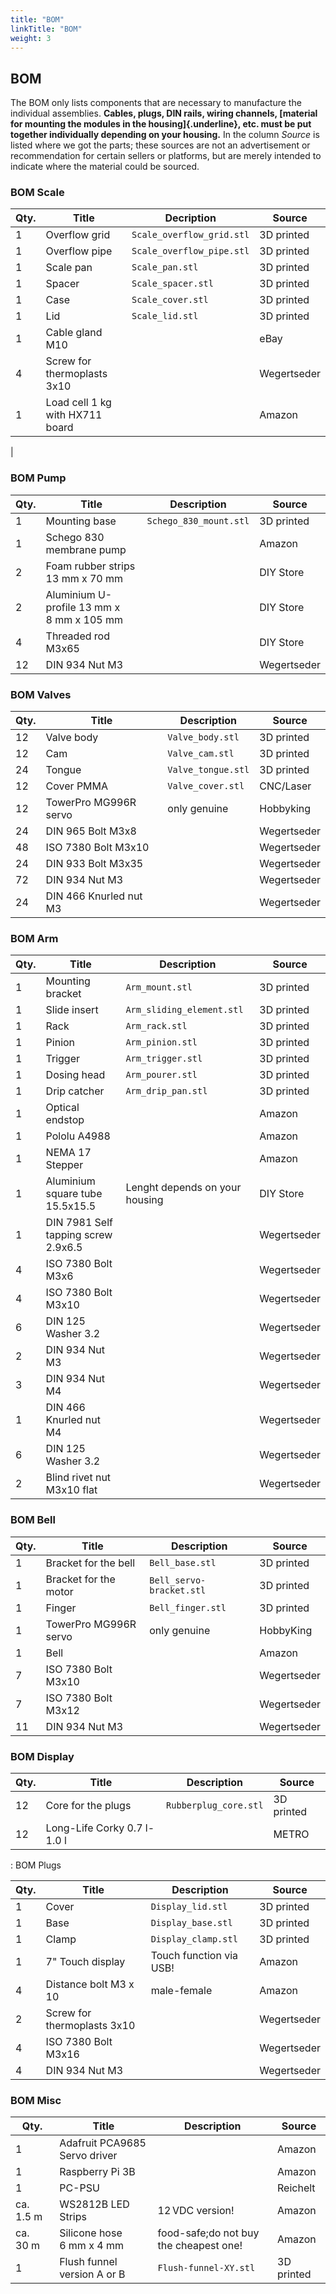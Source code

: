 ```yaml
---
title: "BOM"
linkTitle: "BOM"
weight: 3
---
```

## BOM

The BOM only lists components that are necessary to manufacture the
individual assemblies. **Cables, plugs, DIN rails, wiring channels,
[material for mounting the modules in the housing]{.underline}, etc.
must be put together individually depending on your housing.** In the
column *Source* is listed where we got the parts; these sources are not
an advertisement or recommendation for certain sellers or platforms, but
are merely intended to indicate where the material could be sourced.

### BOM Scale

  Qty.  | Title                             |Decription                  |Source
  ------| --------------------------------- |--------------------------- |-------------
  1     | Overflow grid                     |`Scale_overflow_grid.stl`   |3D printed
  1     | Overflow pipe                     |`Scale_overflow_pipe.stl`   |3D printed
  1     | Scale pan                         |`Scale_pan.stl`             |3D printed
  1     | Spacer                            |`Scale_spacer.stl`          |3D printed
  1     | Case                              |`Scale_cover.stl`           |3D printed
  1     | Lid                               |`Scale_lid.stl`             |3D printed
  1     | Cable gland M10                   |                            |eBay
  4     | Screw for thermoplasts 3x10       |                            |Wegertseder
  1     | Load cell 1 kg with HX711 board   |                            |Amazon
|

### BOM Pump

  Qty.   |Title                                       |Description              |Source
  ------ |------------------------------------------- |------------------------ |-------------
  1      |Mounting base                               |`Schego_830_mount.stl`   |3D printed
  1      |Schego 830 membrane pump                    |                         |Amazon
  2      |Foam rubber strips 13 mm x 70 mm            |                         |DIY Store
  2      |Aluminium U-profile 13 mm x 8 mm x 105 mm   |                         |DIY Store
  4      |Threaded rod M3x65                          |                         |DIY Store
  12     |DIN 934 Nut M3                              |                         |Wegertseder

### BOM Valves

  Qty.   |Title                    |Description          |Source
  ------ |------------------------ |-------------------- |-------------
  12     |Valve body               |`Valve_body.stl`     |3D printed
  12     |Cam                      |`Valve_cam.stl`      |3D printed
  24     |Tongue                   |`Valve_tongue.stl`   |3D printed
  12     |Cover PMMA               |`Valve_cover.stl`    |CNC/Laser
  12     |TowerPro MG996R servo    |only genuine         |Hobbyking
  24     |DIN 965 Bolt M3x8        |                     |Wegertseder
  48     |ISO 7380 Bolt M3x10      |                     |Wegertseder
  24     |DIN 933 Bolt M3x35       |                     |Wegertseder
  72     |DIN 934 Nut M3           |                     |Wegertseder
  24     |DIN 466 Knurled nut M3   |                     |Wegertseder

### BOM Arm

  Qty.   |Title                                 |Description                     | Source
  ------ |------------------------------------- |--------------------------------| -------------
  1      |Mounting bracket                      |`Arm_mount.stl`                 | 3D printed
  1      |Slide insert                          |`Arm_sliding_element.stl`       | 3D printed
  1      |Rack                                  |`Arm_rack.stl`                  | 3D printed
  1      |Pinion                                |`Arm_pinion.stl`                | 3D printed
  1      |Trigger                               |`Arm_trigger.stl`               | 3D printed
  1      |Dosing head                           |`Arm_pourer.stl`                | 3D printed
  1      |Drip catcher                          |`Arm_drip_pan.stl`              | 3D printed
  1      |Optical endstop                       |                                | Amazon
  1      |Pololu A4988                          |                                | Amazon
  1      |NEMA 17 Stepper                       |                                | Amazon
  1      |Aluminium square tube 15.5x15.5       |Lenght depends on your housing  | DIY Store
  1      |DIN 7981 Self tapping screw 2.9x6.5   |                                | Wegertseder
  4      |ISO 7380 Bolt M3x6                    |                                | Wegertseder
  4      |ISO 7380 Bolt M3x10                   |                                | Wegertseder
  6      |DIN 125 Washer 3.2                    |                                | Wegertseder
  2      |DIN 934 Nut M3                        |                                | Wegertseder
  3      |DIN 934 Nut M4                        |                                | Wegertseder
  1      |DIN 466 Knurled nut M4                |                                | Wegertseder
  6      |DIN 125 Washer 3.2                    |                                | Wegertseder
  2      |Blind rivet nut M3x10 flat            |                                | Wegertseder

### BOM Bell

  Qty.   |Title                   |Description                |Source
  ------ |----------------------- |-------------------------- |-------------
  1      |Bracket for the bell    |`Bell_base.stl`            |3D printed
  1      |Bracket for the motor   |`Bell_servo-bracket.stl`   |3D printed
  1      |Finger                  |`Bell_finger.stl`          |3D printed
  1      |TowerPro MG996R servo   |only genuine               |HobbyKing
  1      |Bell                    |                           |Amazon
  7      |ISO 7380 Bolt M3x10     |                           |Wegertseder
  7      |ISO 7380 Bolt M3x12     |                           |Wegertseder
  11     |DIN 934 Nut M3          |                           |Wegertseder

### BOM Display

  Qty.   |Title                         |Description             |Source
  ------ |----------------------------- |----------------------- |------------
  12     |Core for the plugs            |`Rubberplug_core.stl`   |3D printed
  12     |Long-Life Corky 0.7 l-1.0 l   |                        |METRO

  : BOM Plugs

  Qty.   |Title                         |Description               |Source
  ------ |----------------------------- |------------------------- |-------------
  1      |Cover                         |`Display_lid.stl`         |3D printed
  1      |Base                          |`Display_base.stl`        |3D printed
  1      |Clamp                         |`Display_clamp.stl`       |3D printed
  1      |7" Touch display              |Touch function via USB!   |Amazon
  4      |Distance bolt M3 x 10         |male-female               |Amazon
  2      |Screw for thermoplasts 3x10   |                          |Wegertseder
  4      |ISO 7380 Bolt M3x16           |                          |Wegertseder
  4      |DIN 934 Nut M3                |                          |Wegertseder

### BOM Misc

  Qty.        |Title                           |Description                    |Source
  ----------- |------------------------------- |------------------------------ |------------
  1           |Adafruit PCA9685 Servo driver   |                               |Amazon
  1           |Raspberry Pi 3B                 |                               |Amazon
  1           |PC-PSU                          |                               |Reichelt
  ca. 1.5 m   |WS2812B LED Strips              |12 VDC version!                |Amazon
  ca. 30 m    |Silicone hose 6 mm x 4 mm       |food-safe;do not buy the cheapest one!      |Amazon
  1           |Flush funnel version A or B     |`Flush-funnel-XY.stl`          |3D printed
